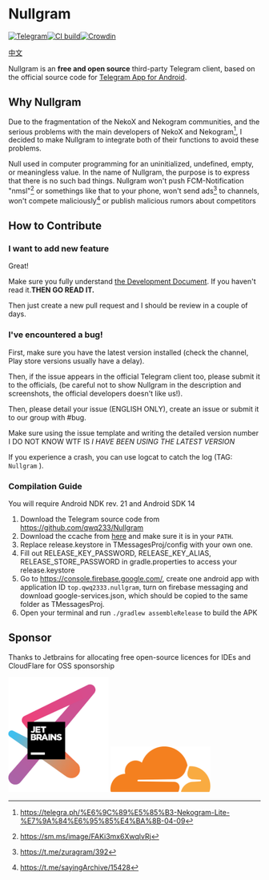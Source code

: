 # Nullgram

[![Telegram](https://img.shields.io/static/v1?label=Telegram&message=@NullgramClient&color=0088cc)](https://t.me/NullgramClient)[![CI build](https://github.com/qwq233/Nullgram/actions/workflows/ci.yml/badge.svg?branch=master)](https://github.com/qwq233/Nullgram/actions/workflows/ci.yml/)[![Crowdin](https://badges.crowdin.net/nullgram/localized.svg)](https://crowdin.com/project/nullgram)

[中文](README_CN.md)

Nullgram is an **free and open source** third-party Telegram client, based on the official source code for [Telegram App for Android](https://play.google.com/store/apps/details?id=org.telegram.messenger).

## Why Nullgram
Due to the fragmentation of the NekoX and Nekogram communities, and the serious problems with the main developers of NekoX and Nekogram[^1], I decided to make Nullgram to integrate both of their functions to avoid these problems.

Null used in computer programming for an uninitialized, undefined, empty, or meaningless value.
In the name of Nullgram, the purpose is to express that there is no such bad things. Nullgram won't push FCM-Notification "nmsl"[^2] or somethings like that to your phone, won't send ads[^4] to channels, won't compete maliciously[^5] or publish malicious rumors about competitors

## How to Contribute

### I want to add new feature
Great!

Make sure you fully understand [the Development Document](./docs/CONTRIBUTING.md).
If you haven't read it.**THEN GO READ IT.**

Then just create a new pull request and I should be review in a couple of days.

### I've encountered a bug!
First, make sure you have the latest version installed (check the channel, Play store versions usually have a delay).

Then, if the issue appears in the official Telegram client too, please submit it to the officials, (be careful not to show Nullgram in the description and screenshots, the official developers doesn't like us!).

Then, please detail your issue (ENGLISH ONLY), create an issue or submit it to our group with #bug.

Make sure using the issue template and writing the detailed version number I DO NOT KNOW WTF IS *I HAVE BEEN USING THE LATEST VERSION*

If you experience a crash, you can use logcat to catch the log (TAG:  `Nullgram` ).

### Compilation Guide

You will require Android NDK rev. 21 and Android SDK 14

1. Download the Telegram source code from https://github.com/qwq233/Nullgram
2. Download the ccache from [here](https://ccache.dev/) and make sure it is in your `PATH`.
3. Replace release.keystore in TMessagesProj/config with your own one.
4. Fill out RELEASE_KEY_PASSWORD, RELEASE_KEY_ALIAS, RELEASE_STORE_PASSWORD in gradle.properties to access your release.keystore
5.  Go to https://console.firebase.google.com/, create one android app with application ID `top.qwq2333.nullgram`, turn on firebase messaging and download google-services.json, 
    which should be copied to the same folder as TMessagesProj.
6. Open your terminal and run `./gradlew assembleRelease` to build the APK

## Sponsor

Thanks to Jetbrains for allocating free open-source licences for IDEs and CloudFlare for OSS sponsorship

[<img src="docs/jetbrains-variant-3.png" width="200"/>](https://jb.gg/OpenSource)
[<img src="docs/CF_logomark.svg" width="200"/>](https://www.cloudflare.com/)


[^1]: https://telegra.ph/%E6%9C%89%E5%85%B3-Nekogram-Lite-%E7%9A%84%E6%95%85%E4%BA%8B-04-09

[^2]:https://sm.ms/image/FAKi3mx6XwqlvRj

[^3]:https://t.me/NekogramX/418

[^4]:https://t.me/zuragram/392

[^5]:https://t.me/sayingArchive/15428
